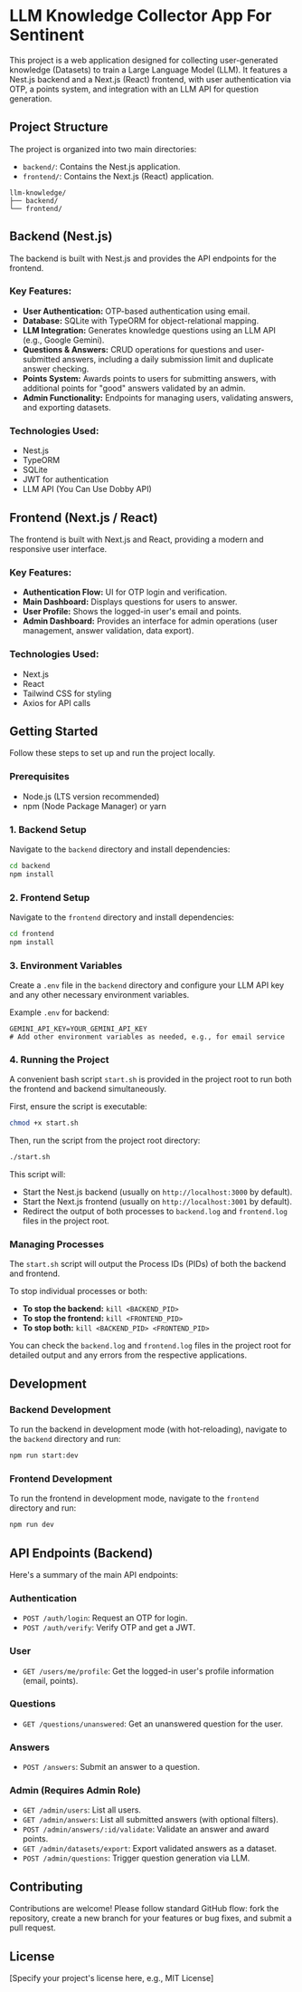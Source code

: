 # LLM Knowledge Collector App For Sentinent

This project is a web application designed for collecting user-generated knowledge (Datasets) to train a Large Language Model (LLM). It features a Nest.js backend and a Next.js (React) frontend, with user authentication via OTP, a points system, and integration with an LLM API for question generation.

## Project Structure

The project is organized into two main directories:

- `backend/`: Contains the Nest.js application.
- `frontend/`: Contains the Next.js (React) application.

```
llm-knowledge/
├── backend/
└── frontend/
```

## Backend (Nest.js)

The backend is built with Nest.js and provides the API endpoints for the frontend.

### Key Features:

- **User Authentication:** OTP-based authentication using email.
- **Database:** SQLite with TypeORM for object-relational mapping.
- **LLM Integration:** Generates knowledge questions using an LLM API (e.g., Google Gemini).
- **Questions & Answers:** CRUD operations for questions and user-submitted answers, including a daily submission limit and duplicate answer checking.
- **Points System:** Awards points to users for submitting answers, with additional points for "good" answers validated by an admin.
- **Admin Functionality:** Endpoints for managing users, validating answers, and exporting datasets.

### Technologies Used:

- Nest.js
- TypeORM
- SQLite
- JWT for authentication
- LLM API (You Can Use Dobby API)

## Frontend (Next.js / React)

The frontend is built with Next.js and React, providing a modern and responsive user interface.

### Key Features:

- **Authentication Flow:** UI for OTP login and verification.
- **Main Dashboard:** Displays questions for users to answer.
- **User Profile:** Shows the logged-in user's email and points.
- **Admin Dashboard:** Provides an interface for admin operations (user management, answer validation, data export).

### Technologies Used:

- Next.js
- React
- Tailwind CSS for styling
- Axios for API calls

## Getting Started

Follow these steps to set up and run the project locally.

### Prerequisites

- Node.js (LTS version recommended)
- npm (Node Package Manager) or yarn

### 1. Backend Setup

Navigate to the `backend` directory and install dependencies:

```bash
cd backend
npm install
```

### 2. Frontend Setup

Navigate to the `frontend` directory and install dependencies:

```bash
cd frontend
npm install
```

### 3. Environment Variables

Create a `.env` file in the `backend` directory and configure your LLM API key and any other necessary environment variables.

Example `.env` for backend:

```
GEMINI_API_KEY=YOUR_GEMINI_API_KEY
# Add other environment variables as needed, e.g., for email service
```

### 4. Running the Project

A convenient bash script `start.sh` is provided in the project root to run both the frontend and backend simultaneously.

First, ensure the script is executable:

```bash
chmod +x start.sh
```

Then, run the script from the project root directory:

```bash
./start.sh
```

This script will:
- Start the Nest.js backend (usually on `http://localhost:3000` by default).
- Start the Next.js frontend (usually on `http://localhost:3001` by default).
- Redirect the output of both processes to `backend.log` and `frontend.log` files in the project root.

### Managing Processes

The `start.sh` script will output the Process IDs (PIDs) of both the backend and frontend.

To stop individual processes or both:

- **To stop the backend:** `kill <BACKEND_PID>`
- **To stop the frontend:** `kill <FRONTEND_PID>`
- **To stop both:** `kill <BACKEND_PID> <FRONTEND_PID>`

You can check the `backend.log` and `frontend.log` files in the project root for detailed output and any errors from the respective applications.

## Development

### Backend Development

To run the backend in development mode (with hot-reloading), navigate to the `backend` directory and run:

```bash
npm run start:dev
```

### Frontend Development

To run the frontend in development mode, navigate to the `frontend` directory and run:

```bash
npm run dev
```

## API Endpoints (Backend)

Here's a summary of the main API endpoints:

### Authentication
- `POST /auth/login`: Request an OTP for login.
- `POST /auth/verify`: Verify OTP and get a JWT.

### User
- `GET /users/me/profile`: Get the logged-in user's profile information (email, points).

### Questions
- `GET /questions/unanswered`: Get an unanswered question for the user.

### Answers
- `POST /answers`: Submit an answer to a question.

### Admin (Requires Admin Role)
- `GET /admin/users`: List all users.
- `GET /admin/answers`: List all submitted answers (with optional filters).
- `POST /admin/answers/:id/validate`: Validate an answer and award points.
- `GET /admin/datasets/export`: Export validated answers as a dataset.
- `POST /admin/questions`: Trigger question generation via LLM.

## Contributing

Contributions are welcome! Please follow standard GitHub flow: fork the repository, create a new branch for your features or bug fixes, and submit a pull request.

## License

[Specify your project's license here, e.g., MIT License]
